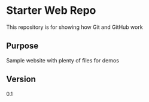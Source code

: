 # Starter Web Repo

This repository is for showing how Git and GitHub work

## Purpose

Sample website with plenty of files for demos

## Version

0.1